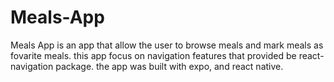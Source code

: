# Meals-App
Meals App is an app that allow the user to browse meals and mark meals as fovarite meals. this app focus on navigation features that provided be react-navigation package. the app was built with expo, and react native.  
